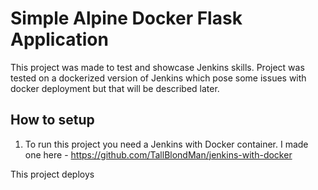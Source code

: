 # Simple Alpine Docker Flask Application

This project was made to test and showcase Jenkins skills.
Project was tested on a dockerized version of Jenkins which pose some issues with docker deployment but that will be described later.


## How to setup

1. To run this project you need a Jenkins with Docker container.
   I made one here - https://github.com/TallBlondMan/jenkins-with-docker

This project deploys 